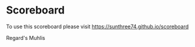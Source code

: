 # Scoreboard

To use this scoreboard please visit https://sunthree74.github.io/scoreboard

Regard's Muhlis

